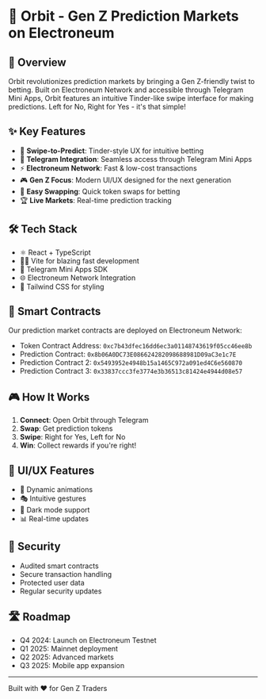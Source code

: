 # 🎲 Orbit - Gen Z Prediction Markets on Electroneum


## 🚀 Overview

Orbit revolutionizes prediction markets by bringing a Gen Z-friendly twist to betting. Built on Electroneum Network and accessible through Telegram Mini Apps, Orbit features an intuitive Tinder-like swipe interface for making predictions. Left for No, Right for Yes - it's that simple!

## ✨ Key Features

- 🎯 **Swipe-to-Predict**: Tinder-style UX for intuitive betting
- 💬 **Telegram Integration**: Seamless access through Telegram Mini Apps
- ⚡ **Electroneum Network**: Fast & low-cost transactions
- 🎮 **Gen Z Focus**: Modern UI/UX designed for the next generation
- 💱 **Easy Swapping**: Quick token swaps for betting
- 🏆 **Live Markets**: Real-time prediction tracking

## 🛠️ Tech Stack

- ⚛️ React + TypeScript
- 🏃‍♂️ Vite for blazing fast development
- 📱 Telegram Mini Apps SDK
- 🌐 Electroneum Network Integration
- 🎨 Tailwind CSS for styling


## 🔗 Smart Contracts

Our prediction market contracts are deployed on Electroneum Network:
- Token Contract Address: `0xc7b43dfec16dd6ec3a01148743619f05cc46ee8b`
- Prediction Contract: `0x8b06A0DC73E086624282098688981D09aC3e1c7E`
- Prediction Contract 2: `0x5493952e4948b15a1465C972a091ed4C6e560870`
- Prediction Contract 3: `0x33837ccc3fe3774e3b36513c81424e4944d08e57`

## 🎮 How It Works

1. **Connect**: Open Orbit through Telegram
2. **Swap**: Get prediction tokens
3. **Swipe**: Right for Yes, Left for No
4. **Win**: Collect rewards if you're right!

## 🎨 UI/UX Features

- 🌈 Dynamic animations
- 🎭 Intuitive gestures
- 🌙 Dark mode support
- 📊 Real-time updates

## 🔐 Security

- Audited smart contracts
- Secure transaction handling
- Protected user data
- Regular security updates

## 🛣️ Roadmap

- Q4 2024: Launch on Electroneum Testnet
- Q1 2025: Mainnet deployment
- Q2 2025: Advanced markets
- Q3 2025: Mobile app expansion




---

Built with ❤️ for Gen Z Traders
